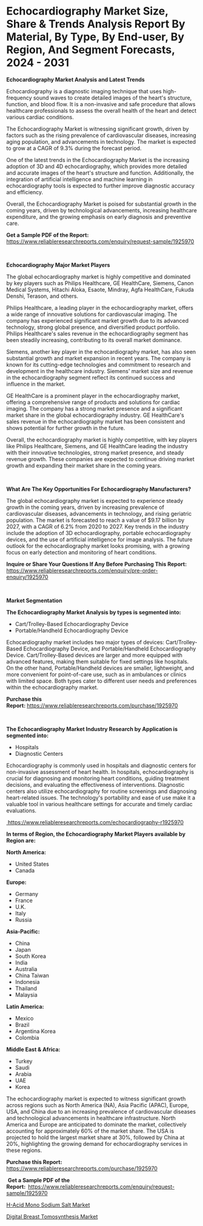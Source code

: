<p><h1>Echocardiography Market Size, Share & Trends Analysis Report By Material, By Type, By End-user, By Region, And Segment Forecasts, 2024 - 2031</h1></p><p><strong>Echocardiography Market Analysis and Latest Trends</strong></p>
<p><p>Echocardiography is a diagnostic imaging technique that uses high-frequency sound waves to create detailed images of the heart's structure, function, and blood flow. It is a non-invasive and safe procedure that allows healthcare professionals to assess the overall health of the heart and detect various cardiac conditions.</p><p>The Echocardiography Market is witnessing significant growth, driven by factors such as the rising prevalence of cardiovascular diseases, increasing aging population, and advancements in technology. The market is expected to grow at a CAGR of 9.3% during the forecast period.</p><p>One of the latest trends in the Echocardiography Market is the increasing adoption of 3D and 4D echocardiography, which provides more detailed and accurate images of the heart's structure and function. Additionally, the integration of artificial intelligence and machine learning in echocardiography tools is expected to further improve diagnostic accuracy and efficiency.</p><p>Overall, the Echocardiography Market is poised for substantial growth in the coming years, driven by technological advancements, increasing healthcare expenditure, and the growing emphasis on early diagnosis and preventive care.</p></p>
<p><strong>Get a Sample PDF of the Report:&nbsp;</strong> <a href="https://www.reliableresearchreports.com/enquiry/request-sample/1925970">https://www.reliableresearchreports.com/enquiry/request-sample/1925970</a></p>
<p>&nbsp;</p>
<p><strong>Echocardiography Major Market Players</strong></p>
<p><p>The global echocardiography market is highly competitive and dominated by key players such as Philips Healthcare, GE HealthCare, Siemens, Canon Medical Systems, Hitachi Aloka, Esaote, Mindray, Agfa HealthCare, Fukuda Denshi, Terason, and others.</p><p>Philips Healthcare, a leading player in the echocardiography market, offers a wide range of innovative solutions for cardiovascular imaging. The company has experienced significant market growth due to its advanced technology, strong global presence, and diversified product portfolio. Philips Healthcare's sales revenue in the echocardiography segment has been steadily increasing, contributing to its overall market dominance.</p><p>Siemens, another key player in the echocardiography market, has also seen substantial growth and market expansion in recent years. The company is known for its cutting-edge technologies and commitment to research and development in the healthcare industry. Siemens' market size and revenue in the echocardiography segment reflect its continued success and influence in the market.</p><p>GE HealthCare is a prominent player in the echocardiography market, offering a comprehensive range of products and solutions for cardiac imaging. The company has a strong market presence and a significant market share in the global echocardiography industry. GE HealthCare's sales revenue in the echocardiography market has been consistent and shows potential for further growth in the future.</p><p>Overall, the echocardiography market is highly competitive, with key players like Philips Healthcare, Siemens, and GE HealthCare leading the industry with their innovative technologies, strong market presence, and steady revenue growth. These companies are expected to continue driving market growth and expanding their market share in the coming years.</p></p>
<p>&nbsp;</p>
<p><strong>What Are The Key Opportunities For Echocardiography Manufacturers?</strong></p>
<p><p>The global echocardiography market is expected to experience steady growth in the coming years, driven by increasing prevalence of cardiovascular diseases, advancements in technology, and rising geriatric population. The market is forecasted to reach a value of $9.17 billion by 2027, with a CAGR of 6.2% from 2020 to 2027. Key trends in the industry include the adoption of 3D echocardiography, portable echocardiography devices, and the use of artificial intelligence for image analysis. The future outlook for the echocardiography market looks promising, with a growing focus on early detection and monitoring of heart conditions.</p></p>
<p><strong>Inquire or Share Your Questions If Any Before Purchasing This Report:</strong> <a href="https://www.reliableresearchreports.com/enquiry/pre-order-enquiry/1925970">https://www.reliableresearchreports.com/enquiry/pre-order-enquiry/1925970</a></p>
<p>&nbsp;</p>
<p><strong>Market Segmentation</strong></p>
<p><strong>The Echocardiography Market Analysis by types is segmented into:</strong></p>
<p><ul><li>Cart/Trolley-Based Echocardiography Device</li><li>Portable/Handheld Echocardiography Device</li></ul></p>
<p><p>Echocardiography market includes two major types of devices: Cart/Trolley-Based Echocardiography Device, and Portable/Handheld Echocardiography Device. Cart/Trolley-Based devices are larger and more equipped with advanced features, making them suitable for fixed settings like hospitals. On the other hand, Portable/Handheld devices are smaller, lightweight, and more convenient for point-of-care use, such as in ambulances or clinics with limited space. Both types cater to different user needs and preferences within the echocardiography market.</p></p>
<p><strong>Purchase this Report:&nbsp;</strong><a href="https://www.reliableresearchreports.com/purchase/1925970">https://www.reliableresearchreports.com/purchase/1925970</a></p>
<p>&nbsp;</p>
<p><strong>The Echocardiography Market Industry Research by Application is segmented into:</strong></p>
<p><ul><li>Hospitals</li><li>Diagnostic Centers</li></ul></p>
<p><p>Echocardiography is commonly used in hospitals and diagnostic centers for non-invasive assessment of heart health. In hospitals, echocardiography is crucial for diagnosing and monitoring heart conditions, guiding treatment decisions, and evaluating the effectiveness of interventions. Diagnostic centers also utilize echocardiography for routine screenings and diagnosing heart-related issues. The technology's portability and ease of use make it a valuable tool in various healthcare settings for accurate and timely cardiac evaluations.</p></p>
<p><a href="https://www.reliableresearchreports.com/echocardiography-r1925970">&nbsp;https://www.reliableresearchreports.com/echocardiography-r1925970</a></p>
<p><strong>In terms of Region, the Echocardiography Market Players available by Region are:</strong></p>
<p>
    <p> <strong> North America: </strong>
        <ul>
            <li>United States</li>
            <li>Canada</li>
        </ul>
        </p> 
    <p> <strong> Europe: </strong>
        <ul>
            <li>Germany</li>
            <li>France</li>
            <li>U.K.</li>
            <li>Italy</li>
            <li>Russia</li>
        </ul>
        </p> 
    <p> <strong> Asia-Pacific: </strong>
        <ul>
            <li>China</li>
            <li>Japan</li>
            <li>South Korea</li>
            <li>India</li>
            <li>Australia</li>
            <li>China Taiwan</li>
            <li>Indonesia</li>
            <li>Thailand</li>
            <li>Malaysia</li>
        </ul>
        </p> 
    <p> <strong> Latin America: </strong>
        <ul>
            <li>Mexico</li>
            <li>Brazil</li>
            <li>Argentina Korea</li>
            <li>Colombia</li>
        </ul>
        </p> 
    <p> <strong> Middle East & Africa: </strong>
        <ul>
            <li>Turkey</li>
            <li>Saudi</li>
            <li>Arabia</li>
            <li>UAE</li>
            <li>Korea</li>
        </ul>
    </p>
    </p>
<p><p>The echocardiography market is expected to witness significant growth across regions such as North America (NA), Asia Pacific (APAC), Europe, USA, and China due to an increasing prevalence of cardiovascular diseases and technological advancements in healthcare infrastructure. North America and Europe are anticipated to dominate the market, collectively accounting for approximately 60% of the market share. The USA is projected to hold the largest market share at 30%, followed by China at 20%, highlighting the growing demand for echocardiography services in these regions.</p></p>
<p><strong>Purchase this Report: </strong><a href="https://www.reliableresearchreports.com/purchase/1925970">https://www.reliableresearchreports.com/purchase/1925970</a></p>
<p>&nbsp;<strong>Get a Sample PDF of the Report:&nbsp;&nbsp;</strong><a href="https://www.reliableresearchreports.com/enquiry/request-sample/1925970">https://www.reliableresearchreports.com/enquiry/request-sample/1925970</a></p>
<p><strong></strong></p>
<p><p><a href="https://boundless-drawbridge-702.notion.site/H-Acid-Mono-Sodium-Salt-Market-Trends-and-Market-Analysis-forecasted-for-period-2024-2031-8490c3c46c1348fcb51c7950ca2c4419">H-Acid Mono Sodium Salt Market</a></p><p><a href="https://github.com/RickHolmes3/Market-Research-Report-List-4/blob/main/digital-breast-tomosynthesis-market.md">Digital Breast Tomosynthesis Market</a></p></p>